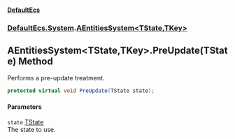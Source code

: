 #### [DefaultEcs](./index.md 'index')
### [DefaultEcs.System](./DefaultEcs-System.md 'DefaultEcs.System').[AEntitiesSystem&lt;TState,TKey&gt;](./DefaultEcs-System-AEntitiesSystem-TState_TKey-.md 'DefaultEcs.System.AEntitiesSystem&lt;TState,TKey&gt;')
## AEntitiesSystem&lt;TState,TKey&gt;.PreUpdate(TState) Method
Performs a pre-update treatment.  
```csharp
protected virtual void PreUpdate(TState state);
```
#### Parameters
<a name='DefaultEcs-System-AEntitiesSystem-TState_TKey--PreUpdate(TState)-state'></a>
`state` [TState](./DefaultEcs-System-AEntitiesSystem-TState_TKey-.md#DefaultEcs-System-AEntitiesSystem-TState_TKey--TState 'DefaultEcs.System.AEntitiesSystem&lt;TState,TKey&gt;.TState')  
The state to use.  
  
